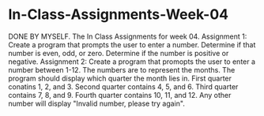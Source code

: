 # In-Class-Assignments-Week-04
DONE BY MYSELF.
The In Class Assignments for week 04.
Assignment 1: Create a program that prompts the user to enter a number.
Determine if that number is even, odd, or zero.
Determine if the number is positive or negative.
Assignment 2: Create a program that promopts the user to enter a number between 1-12.
The numbers are to represent the months.
The program should display which quarter the month lies in.
First quarter conatins 1, 2, and 3.
Second quarter contains 4, 5, and 6.
Third quarter contains 7, 8, and 9.
Fourth quarter contains 10, 11, and 12.
Any other number will display "Invalid number, please try again".
